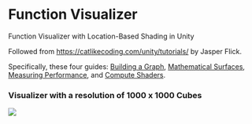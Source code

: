 # Function Visualizer

Function Visualizer with Location-Based Shading in Unity

Followed from https://catlikecoding.com/unity/tutorials/ by Jasper Flick.


Specifically, these four guides: [Building a Graph](https://catlikecoding.com/unity/tutorials/basics/building-a-graph/), [Mathematical Surfaces](https://catlikecoding.com/unity/tutorials/basics/mathematical-surfaces/), [Measuring Performance](https://catlikecoding.com/unity/tutorials/basics/measuring-performance/), and [Compute Shaders](https://catlikecoding.com/unity/tutorials/basics/compute-shaders/).

### Visualizer with a resolution of 1000 x 1000 Cubes
![](https://github.com/ryandobkin/Portfolio/blob/main/Function%20Visualizer/functionvisualizer_githubpreview_highres.gif)
